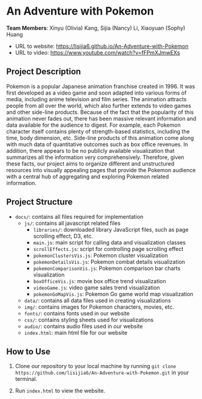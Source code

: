 # An Adventure with Pokemon

**Team Members**: Xinyu (Olivia) Kang, Sijia (Nancy) Li, Xiaoyuan (Sophy) Huang

* URL to website: https://lisijia6.github.io/An-Adventure-with-Pokemon
* URL to video: https://www.youtube.com/watch?v=fFPmXJmwEXs

## Project Description
Pokemon is a popular Japanese animation franchise created in 1996. It was first developed as a video game and soon adapted into various forms of media, including anime television and film series. The animation attracts people from all over the world, which also further extends to video games and other side-line products. Because of the fact that the popularity of this animation never fades out, there has been massive relevant information and data available for the audience to digest. For example, each Pokemon character itself contains plenty of strength-based statistics, including the time, body dimension, etc. Side-line products of this animation come along with much data of quantitative outcomes such as box office revenues. In addition, there appears to be no publicly available visualization that summarizes all the information very comprehensively. Therefore, given these facts, our project aims to organize different and unstructured resources into visually appealing pages that provide the Pokemon audience with a central hub of aggregating and exploring Pokemon related information.

## Project Structure
- `docs/`: contains all files required for implementation
  - `js/`: contains all javascript related files 
    - `libraries/`: downloaded library JavaScript files, such as page scrolling effect, D3, etc.
    - `main.js`: main script for calling data and visualization classes
    - `scrollEffects.js`: script for controlling page scrolling effect
    - `pokemonClustersVis.js`: Pokemon cluster visualization
    - `pokemonDetailsVis.js`: Pokemon combat details visualization
    - `pokemonComparisonVis.js`: Pokemon comparison bar charts visualization
    - `boxOfficeVis.js`: movie box office trend visualization
    - `videoGame.js`: video game sales trend visualization
    - `pokemonGoMapVis.js`: Pokemon Go game world map visualization
  - `data/`: contains all data files used in creating visualizations
  - `img/`: contains images for Pokemon characters, movies, etc.
  - `fonts/`: contains fonts used in our website
  - `css/`: contains styling sheets used for visualizations
  - `audio/`: contains audio files used in our website
  - `index.html`: main html file for our website
  
## How to Use
1. Clone our repository to your local machine by running
`git clone https://github.com/lisijia6/An-Adventure-with-Pokemon.git` in your terminal.

2. Run `index.html` to view the website.
